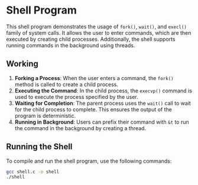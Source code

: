 # Shell Program

This shell program demonstrates the usage of `fork()`, `wait()`, and `execl()` family of system calls. It allows the user to enter commands, which are then executed by creating child processes. Additionally, the shell supports running commands in the background using threads.

## Working

1. **Forking a Process**: When the user enters a command, the `fork()` method is called to create a child process.
2. **Executing the Command**: In the child process, the `execvp()` command is used to execute the process specified by the user.
3. **Waiting for Completion**: The parent process uses the `wait()` call to wait for the child process to complete. This ensures the output of the program is deterministic.
4. **Running in Background**: Users can prefix their command with `&t` to run the command in the background by creating a thread.

## Running the Shell

To compile and run the shell program, use the following commands:

```bash
gcc shell.c -o shell
./shell
```
